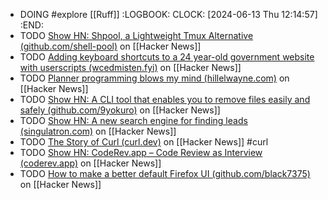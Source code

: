 - DOING #explore [[Ruff]]
  :LOGBOOK:
  CLOCK: [2024-06-13 Thu 12:14:57]
  :END:
- TODO [Show HN: Shpool, a Lightweight Tmux Alternative (github.com/shell-pool)](https://news.ycombinator.com/item?id=40669337) on [[Hacker News]]
- TODO [Adding keyboard shortcuts to a 24 year-old government website with userscripts (wcedmisten.fyi)](https://news.ycombinator.com/item?id=39440025) on [[Hacker News]]
- TODO [Planner programming blows my mind (hillelwayne.com)](https://news.ycombinator.com/item?id=39444282) on [[Hacker News]]
- TODO [Show HN: A CLI tool that enables you to remove files easily and safely (github.com/9yokuro)](https://news.ycombinator.com/item?id=39439678) on [[Hacker News]]
- TODO [Show HN: A new search engine for finding leads (singulatron.com)](https://news.ycombinator.com/item?id=39430434) on [[Hacker News]]
- TODO [The Story of Curl (curl.dev)](https://news.ycombinator.com/item?id=39435244) on [[Hacker News]] #curl
- TODO [Show HN: CodeRev.app – Code Review as Interview (coderev.app)](https://news.ycombinator.com/item?id=39428766) on [[Hacker News]]
- TODO [How to make a better default Firefox UI (github.com/black7375)](https://news.ycombinator.com/item?id=39428409) on [[Hacker News]]